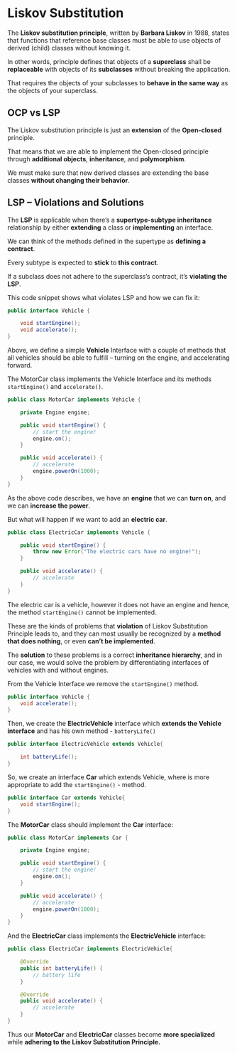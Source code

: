 # Liskov Substitution

The **Liskov substitution principle**, written by **Barbara Liskov** in 1988, states that functions that reference base classes must be able to use objects of derived (child) classes without knowing it.

In other words, principle defines that objects of a **superclass** shall be **replaceable** with objects of its **subclasses** without breaking the application.

That requires the objects of your subclasses to **behave in the same way** as the objects of your superclass.

## OCP vs LSP​

The Liskov substitution principle is just an **extension** of the **Open-closed** principle.

That means that we are able to implement the Open-closed principle through **additional objects**, **inheritance**, and **polymorphism**.​

We must make sure that new derived classes are extending the base classes **without changing their behavior**.

## LSP – Violations and Solutions​

The **LSP** is applicable when there’s a **supertype-subtype inheritance** relationship by either **extending** a class or **implementing** an interface.

We can think of the methods defined in the supertype as **defining a contract**.

Every subtype is expected to **stick** to **this contract**.

If a subclass does not adhere to the superclass’s contract, it’s **violating the LSP**.

This code snippet shows what violates LSP and how we can fix it:

```java
public interface Vehicle {

    void startEngine();
    void accelerate();
}
```

Above, we define a simple **Vehicle** Interface with a couple of methods that all vehicles should be able to fulfill – turning on the engine, and accelerating forward.

The MotorCar class implements the Vehicle Interface and its methods `startEngine()` and `accelerate()`.

```java
public class MotorCar implements Vehicle {

    private Engine engine;

    public void startEngine() {
        // start the engine!
        engine.on();
    }

    public void accelerate() {
        // accelerate
        engine.powerOn(1000);
    }
}
```

As the above code describes, we have an **engine** that we can **turn on**, and we can **increase the power**.

But what will happen if we want to add an **electric car**.

```java
public class ElectricCar implements Vehicle {

    public void startEngine() {
        throw new Error("The electric cars have no engine!");
    }

    public void accelerate() {
        // accelerate
    }
}
```

The electric car is a vehicle, however it does not have an engine and hence, the method `startEngine()` cannot be implemented.

These are the kinds of problems that **violation** of Liskov Substitution Principle leads to, and they can most usually be recognized by a **method that does nothing**, or even **can’t be implemented**.

The **solution** to these problems is a correct **inheritance hierarchy**, and in our case, we would solve the problem by differentiating interfaces of vehicles with and without engines.

From the Vehicle Interface we remove the `startEngine()` method.

```java
public interface Vehicle {
    void accelerate();
}
```

Then, we create the **ElectricVehicle** interface which **extends the Vehicle interface** and has his own method - `batteryLife()`

```java
public interface ElectricVehicle extends Vehicle{

    int batteryLife();
}
```

So, we create an interface **Car** which extends Vehicle, where is more appropriate to add the `startEngine()` - method.

```java
public interface Car extends Vehicle{
    void startEngine();
}
```

The **MotorCar** class should implement the **Car** interface:

```java
public class MotorCar implements Car {

    private Engine engine;

    public void startEngine() {
        // start the engine!
        engine.on();
    }

    public void accelerate() {
        // accelerate
        engine.powerOn(1000);
    }
}
```

And the **ElectricCar** class implements the **ElectricVehicle** interface:

```java
public class ElectricCar implements ElectricVehicle{

    @Override
    public int batteryLife() {
        // battery life
    }

    @Override
    public void accelerate() {
        // accelerate
    }
}
```

Thus our **MotorCar** and **ElectricCar** classes become **more specialized** while **adhering to the Liskov Substitution Principle.**
